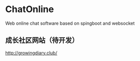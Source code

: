 # ChatOnline
Web online chat software based on spingboot and websocket

## 成长社区网站（待开发）

http://growingdiary.club/

